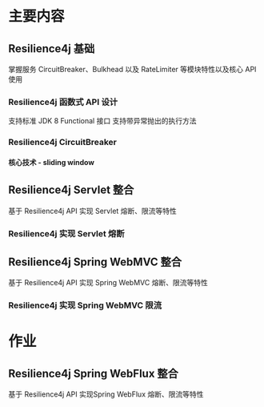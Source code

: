 # 主要内容
## Resilience4j 基础
掌握服务 CircuitBreaker、Bulkhead 以及 RateLimiter 等模块特性以及核心 API 使用

### Resilience4j 函数式 API 设计
支持标准 JDK 8 Functional 接口
支持带异常抛出的执行方法

### Resilience4j  CircuitBreaker
#### 核心技术 - sliding window

## Resilience4j Servlet 整合 
基于 Resilience4j API 实现 Servlet 熔断、限流等特性
### Resilience4j 实现 Servlet 熔断


## Resilience4j Spring WebMVC 整合
基于 Resilience4j API 实现 Spring WebMVC 熔断、限流等特性
### Resilience4j 实现 Spring WebMVC 限流

# 作业
## Resilience4j  Spring WebFlux 整合
基于 Resilience4j API 实现Spring WebFlux 熔断、限流等特性
